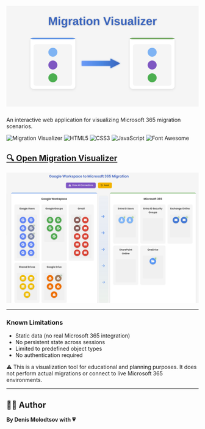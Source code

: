 # ![Migration Visualizer](social-media-card.svg)

An interactive web application for visualizing Microsoft 365 migration scenarios.

![Migration Visualizer](https://img.shields.io/badge/Status-Active-green)
![HTML5](https://img.shields.io/badge/HTML5-E34F26?logo=html5&logoColor=white)
![CSS3](https://img.shields.io/badge/CSS3-1572B6?logo=css3&logoColor=white)
![JavaScript](https://img.shields.io/badge/JavaScript-F7DF1E?logo=javascript&logoColor=black)
![Font Awesome](https://img.shields.io/badge/Font%20Awesome-339AF0?logo=fontawesome&logoColor=white)

## [🔍 Open Migration Visualizer](https://zerg00s.github.io/migration-visualizer)

![Sample Screenshot](IMG/image.png)

---

### Known Limitations

- Static data (no real Microsoft 365 integration)
- No persistent state across sessions
- Limited to predefined object types
- No authentication required

⚠️ This is a visualization tool for educational and planning purposes. It does not perform actual migrations or connect to live Microsoft 365 environments.

---
## 👨‍💻 Author

**By Denis Molodtsov with 💗**